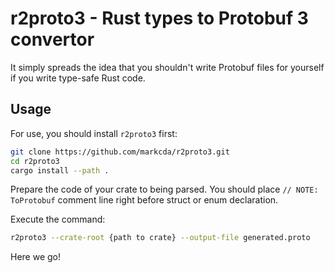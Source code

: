 # r2proto3 - Rust types to Protobuf 3 convertor

It simply spreads the idea that you shouldn't write Protobuf files for yourself if you write type-safe Rust code.

## Usage

For use, you should install `r2proto3` first:

```bash
git clone https://github.com/markcda/r2proto3.git
cd r2proto3
cargo install --path .
```

Prepare the code of your crate to being parsed. You should place `// NOTE: ToProtobuf` comment line right before struct or enum declaration.

Execute the command:

```bash
r2proto3 --crate-root {path to crate} --output-file generated.proto
```

Here we go!
